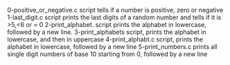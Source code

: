 0-positive_or_negative.c script tells if a number is positive, zero or negative
1-last_digit.c script prints the last digits of a random number and tells if it is >5,<6 or = 0
2-print_alphabet. script prints the alphabet in lowercase, followed by a new line.
3-print_alphabets script, prints the alphabet in lowercase, and then in uppercase
4-print_alphabt.c script,  prints the alphabet in lowercase, followed by a new line
5-print_numbers.c prints all single digit numbers of base 10 starting from 0, followed by a new line
